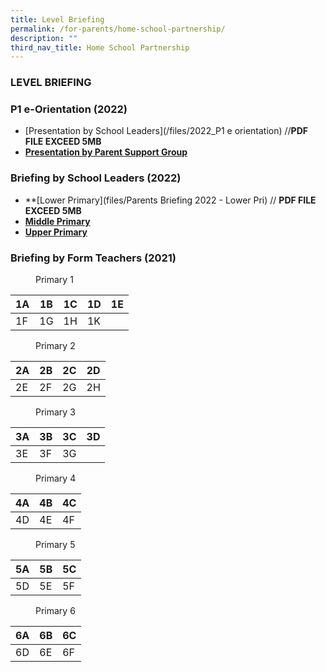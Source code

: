 ```yaml
---
title: Level Briefing
permalink: /for-parents/home-school-partnership/
description: ""
third_nav_title: Home School Partnership
---
```



### LEVEL BRIEFING

### P1 e-Orientation (2022)

* [Presentation by School Leaders](/files/2022_P1 e orientation) //**PDF FILE EXCEED 5MB**
* **[Presentation by Parent Support Group](/files/24%20Nov%2021%20P1%20Orientation_PSG%20Sharing.pdf)**


### Briefing by School Leaders (2022)

* **[Lower Primary](files/Parents Briefing 2022 - Lower Pri) // **PDF FILE EXCEED 5MB**
* **[Middle Primary](/files/Parents%20Briefing%202022%20-%20Middle%20Pri.pdf)**
* **[Upper Primary](/files/Parents%20Briefing%202022%20-%20Upper%20Pri.pdf)**

### Briefing by Form Teachers (2021)
<figure> <figcaption> Primary 1</figcaption> </figure>

| 1A | 1B | 1C | 1D | 1E |
|----|----|----|----|----|
| 1F | 1G | 1H | 1K |    |

<figure> <figcaption> Primary 2</figcaption> </figure>

| 2A | 2B | 2C | 2D |
|----|----|----|----|
| 2E | 2F | 2G | 2H |

<figure> <figcaption> Primary 3</figcaption> </figure>

| 3A | 3B | 3C |  3D |
|----|----|----|-----|
| 3E | 3F | 3G |     |

<figure> <figcaption> Primary 4</figcaption> </figure>

| 4A | 4B | 4C |
|----|----|----|
| 4D | 4E | 4F |

<figure> <figcaption> Primary 5</figcaption> </figure>

| 5A | 5B | 5C |
|----|----|----|
| 5D | 5E | 5F |

<figure> <figcaption> Primary 6</figcaption> </figure>

| 6A | 6B | 6C |
|----|----|----|
| 6D | 6E | 6F |